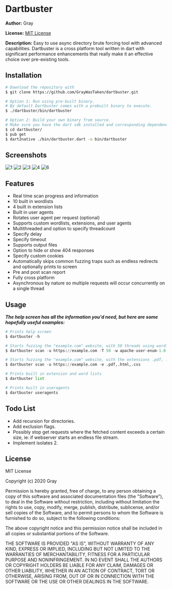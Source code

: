 # Dartbuster
**Author:** Gray

**License:** [MIT License](#License "MIT License")

**Description:** Easy to use async directory brute forcing tool with advanced capabilities. Dartbuster is a cross platform tool written in dart with significant performance enhancements that really make it an effective choice over pre-existing tools.

## Installation
```sh
# Download the repository with
$ git clone https://github.com/GrayWasTaken/dartbuster.git

# Option 1: Run using pre-built binary.
# By default Dartbuster comes with a prebuilt binary to execute.
$ ./dartbuster/bin/dartbuster

# Option 2: Build your own binary from source.
# Make sure you have the dart sdk installed and corresponding dependencies.
$ cd dartbuster/
$ pub get
$ dart2native ./bin/dartbuster.dart -o bin/dartbuster
```

## Screenshots
![1](https://lambda.black/assets/portfolio/dartbuster/1.png "Help Screen")
![2](https://lambda.black/assets/portfolio/dartbuster/2.png "Scan in progress")
![3](https://lambda.black/assets/portfolio/dartbuster/3.png "Scan completion")
![4](https://lambda.black/assets/portfolio/dartbuster/4.png "Word and extension lists")
![6](https://lambda.black/assets/portfolio/dartbuster/5.png "User agents list")

## Features
- Real time scan progress and information
- 10 built in wordlists
- 4 built in extension lists
- Built in user agents
- Rotates user agent per request (optional)
- Supports custom wordlists, extensions, and user agents
- Multithreaded and option to specify threadcount
- Specify delay
- Specify timeout
- Supports output files
- Option to hide or show 404 responses
- Specify custom cookies
- Automatically skips common fuzzing traps such as endless redirects and optionally prints to screen
- Pre and post scan report
- Fully cross platform
- Asynchronous by nature so multiple requests will occur concurrently on a single thread

## Usage
***The help screen has all the information you'd need, but here are some hopefully useful examples:***


```py
# Prints help screen
$ dartbuster -h

# Starts fuzzing the "example.com" website, with 50 threads using wordlist apache-user-enum-1.0.txt
$ dartbuster scan -u https://example.com -T 50 -w apache-user-enum-1.0.txt

# Starts fuzzing the "example.com" website, with the extensions .pdf, .html, .css
$ dartbuster scan -u https://example.com -e .pdf,.html,.css

# Prints built in extension and word lists
$ dartbuster list

# Prints built in useragents
$ dartbuster useragents
```

## Todo List
- Add recursion for directories.
- Add exclusion flags.
- Possibly stop get requests where the fetched content exceeds a certain size, ie: if webserver starts an endless file stream.
- Implement isolates 2.


## License
MIT License

Copyright (c) 2020 Gray

Permission is hereby granted, free of charge, to any person obtaining a copy
of this software and associated documentation files (the "Software"), to deal
in the Software without restriction, including without limitation the rights
to use, copy, modify, merge, publish, distribute, sublicense, and/or sell
copies of the Software, and to permit persons to whom the Software is
furnished to do so, subject to the following conditions:

The above copyright notice and this permission notice shall be included in all
copies or substantial portions of the Software.

THE SOFTWARE IS PROVIDED "AS IS", WITHOUT WARRANTY OF ANY KIND, EXPRESS OR
IMPLIED, INCLUDING BUT NOT LIMITED TO THE WARRANTIES OF MERCHANTABILITY,
FITNESS FOR A PARTICULAR PURPOSE AND NONINFRINGEMENT. IN NO EVENT SHALL THE
AUTHORS OR COPYRIGHT HOLDERS BE LIABLE FOR ANY CLAIM, DAMAGES OR OTHER
LIABILITY, WHETHER IN AN ACTION OF CONTRACT, TORT OR OTHERWISE, ARISING FROM,
OUT OF OR IN CONNECTION WITH THE SOFTWARE OR THE USE OR OTHER DEALINGS IN THE
SOFTWARE.
